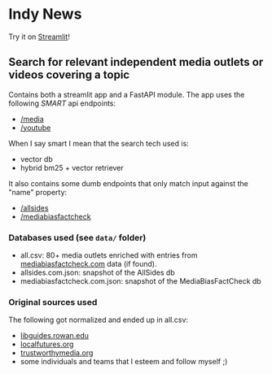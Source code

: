 # Indy News

Try it on [Streamlit](https://indy-news.streamlit.app/)!

## Search for relevant independent media outlets or videos covering a topic

Contains both a streamlit app and a FastAPI module. The app uses the following *SMART* api endpoints:
- [/media](http://127.0.0.1:8000/media?query=israel)
- [/youtube](http://127.0.0.1:8000/youtube?query=israel)

When I say smart I mean that the search tech used is:
- vector db
- hybrid bm25 + vector retriever

It also contains some dumb endpoints that only match input against the "name" property:
- [/allsides](http://127.0.0.1:8000/allsides?query=israel)
- [/mediabiasfactcheck](http://127.0.0.1:8000/mediabiasfactcheck?query=israel)

### Databases used (see `data/` folder)

- all.csv: 80+ media outlets enriched with entries from [mediabiasfactcheck.com](https://mediabiasfactcheck.com) data (if found).
- allsides.com.json: snapshot of the AllSides db
- mediabiasfactcheck.com.json: snapshot of the MediaBiasFactCheck db

### Original sources used

The following got normalized and ended up in all.csv:
- [libguides.rowan.edu](https://libguides.rowan.edu)
- [localfutures.org](https://localfutures.org)
- [trustworthymedia.org](https://trustworthymedia.org)
- some individuals and teams that I esteem and follow myself ;)